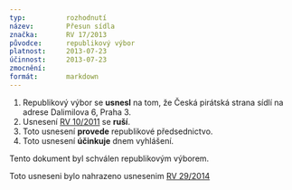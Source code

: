 ```yaml
---
typ:          rozhodnutí
název:        Přesun sídla
značka:       RV 17/2013
původce:      republikový výbor
platnost:     2013-07-23
účinnost:     2013-07-23
zmocnění:     
formát:       markdown
---
```


1. Republikový výbor se **usnesl** na tom, že Česká pirátská strana sídlí na adrese Dalimilova 6, Praha 3.
2. Usnesení [RV 10/2011](http://sbirka.pirati.cz/rozhodnuti/rv/2011/10/index.html) se **ruší**.
3. Toto usnesení **provede** republikové předsednictvo.
4. Toto usnesení **účinkuje** dnem vyhlášení.

Tento dokument byl schválen republikovým výborem.

Toto usneseni bylo nahrazeno usnesenim [RV 29/2014](http://sbirka.pirati.cz/rozhodnuti/rv/2014/29/index.html)
